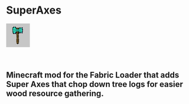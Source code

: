 # SuperAxes 

![This is the alt-attribute.][modIcon]

<br>

Minecraft mod for the Fabric Loader that adds Super Axes that chop down tree logs for easier wood resource gathering.
---


[modIcon]: src/main/resources/assets/lvmnt/icon.png